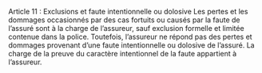 Article 11 : Exclusions et faute intentionnelle ou dolosive
Les pertes et les dommages occasionnés par des cas fortuits ou causés par la faute de l’assuré sont à la charge de l’assureur, sauf exclusion formelle et limitée contenue dans la police.
Toutefois, l’assureur ne répond pas des pertes et dommages provenant d’une faute intentionnelle ou dolosive de l’assuré.
La charge de la preuve du caractère intentionnel de la faute appartient à l’assureur.